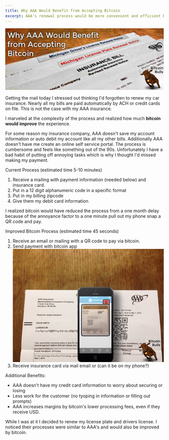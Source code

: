 ```yaml
---
title: Why AAA Would Benefit from Accepting Bitcoin
excerpt: AAA's renewal process would be more convenient and efficient by using bitcoin. This post describes the current process and how a bitcoin process would be more convenient for customers.
---
```


![my renewal papers](/images/why-aaa-would-benefit-from-bitcoin.jpg)

Getting the mail today I stressed out thinking I'd forgotten to renew my car insurance. Nearly all my bills are paid automatically by ACH or credit cards on file. This is not the case with my AAA insurance. 

I marveled at the complexity of the process and realized how much **bitcoin would improve** the experience.

For some reason my insurance company, AAA doesn't save my account information or auto debit my account like all my other bills. Additionally AAA doesn't have me create an online self service portal. The process is cumbersome and feels like something out of the 90s. Unfortunately I have a bad habit of putting off annoying tasks which is why I thought I'd missed making my payment.

Current Process (estimated time 5-10 minutes)

 1. Receive a mailing with payment information (needed below) and insurance card.
 2. Put in a 12 digit alphanumeric code in a specific format
 3. Put in my billing zipcode
 4. Give them my debit card information

I realized bitcoin would have reduced the process from a one month delay because of the annoyance factor to a one minute pull out my phone snap a QR code and pay.

Improved Bitcoin Process (estimated time 45 seconds)

 1. Receive an email or mailing with a QR code to pay via bitcoin.
 2. Send payment with bitcoin app
    ![Updated renewal process](/images/why-aaa-would-benefit-from-bitcoin-new-process.jpg)
 3. Receive insurance card via mail email or (can it be on my phone?)

Additional Benefits:

 * AAA doesn't have my credit card information to worry about securing or losing
 * Less work for the customer (no tyoping in information or filling out prompts)
 * AAA increases margins by bitcoin's lower processing fees, even if they receive USD.

While I was at it I decided to renew my license plate and drivers license. I noticed their processes were similar to AAA's and would also be improved by bitcoin.